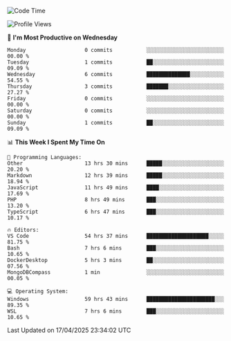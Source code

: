 <!--START_SECTION:waka-->
![Code Time](http://img.shields.io/badge/Code%20Time-4%2C667%20hrs%2054%20mins-blue)

![Profile Views](http://img.shields.io/badge/Profile%20Views-1-blue)

📅 **I'm Most Productive on Wednesday** 

```text
Monday                   0 commits           ░░░░░░░░░░░░░░░░░░░░░░░░░   00.00 % 
Tuesday                  1 commits           ██░░░░░░░░░░░░░░░░░░░░░░░   09.09 % 
Wednesday                6 commits           ██████████████░░░░░░░░░░░   54.55 % 
Thursday                 3 commits           ███████░░░░░░░░░░░░░░░░░░   27.27 % 
Friday                   0 commits           ░░░░░░░░░░░░░░░░░░░░░░░░░   00.00 % 
Saturday                 0 commits           ░░░░░░░░░░░░░░░░░░░░░░░░░   00.00 % 
Sunday                   1 commits           ██░░░░░░░░░░░░░░░░░░░░░░░   09.09 % 
```


📊 **This Week I Spent My Time On** 

```text
💬 Programming Languages: 
Other                    13 hrs 30 mins      █████░░░░░░░░░░░░░░░░░░░░   20.20 % 
Markdown                 12 hrs 39 mins      █████░░░░░░░░░░░░░░░░░░░░   18.94 % 
JavaScript               11 hrs 49 mins      ████░░░░░░░░░░░░░░░░░░░░░   17.69 % 
PHP                      8 hrs 49 mins       ███░░░░░░░░░░░░░░░░░░░░░░   13.20 % 
TypeScript               6 hrs 47 mins       ███░░░░░░░░░░░░░░░░░░░░░░   10.17 % 

🔥 Editors: 
VS Code                  54 hrs 37 mins      ████████████████████░░░░░   81.75 % 
Bash                     7 hrs 6 mins        ███░░░░░░░░░░░░░░░░░░░░░░   10.65 % 
DockerDesktop            5 hrs 3 mins        ██░░░░░░░░░░░░░░░░░░░░░░░   07.56 % 
MongoDBCompass           1 min               ░░░░░░░░░░░░░░░░░░░░░░░░░   00.05 % 

💻 Operating System: 
Windows                  59 hrs 43 mins      ██████████████████████░░░   89.35 % 
WSL                      7 hrs 6 mins        ███░░░░░░░░░░░░░░░░░░░░░░   10.65 % 
```


 Last Updated on 17/04/2025 23:34:02 UTC
<!--END_SECTION:waka-->
